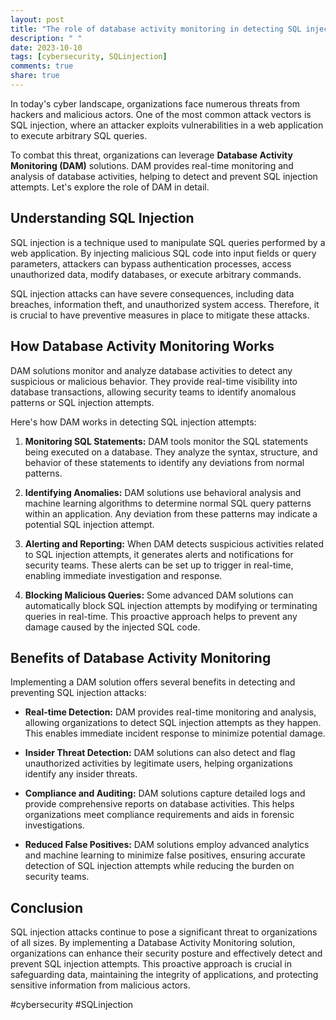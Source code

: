 ```yaml
---
layout: post
title: "The role of database activity monitoring in detecting SQL injection attempts."
description: " "
date: 2023-10-10
tags: [cybersecurity, SQLinjection]
comments: true
share: true
---
```


In today's cyber landscape, organizations face numerous threats from hackers and malicious actors. One of the most common attack vectors is SQL injection, where an attacker exploits vulnerabilities in a web application to execute arbitrary SQL queries.

To combat this threat, organizations can leverage **Database Activity Monitoring (DAM)** solutions. DAM provides real-time monitoring and analysis of database activities, helping to detect and prevent SQL injection attempts. Let's explore the role of DAM in detail.

## Understanding SQL Injection

SQL injection is a technique used to manipulate SQL queries performed by a web application. By injecting malicious SQL code into input fields or query parameters, attackers can bypass authentication processes, access unauthorized data, modify databases, or execute arbitrary commands.

SQL injection attacks can have severe consequences, including data breaches, information theft, and unauthorized system access. Therefore, it is crucial to have preventive measures in place to mitigate these attacks.

## How Database Activity Monitoring Works

DAM solutions monitor and analyze database activities to detect any suspicious or malicious behavior. They provide real-time visibility into database transactions, allowing security teams to identify anomalous patterns or SQL injection attempts.

Here's how DAM works in detecting SQL injection attempts:

1. **Monitoring SQL Statements:** DAM tools monitor the SQL statements being executed on a database. They analyze the syntax, structure, and behavior of these statements to identify any deviations from normal patterns.

2. **Identifying Anomalies:** DAM solutions use behavioral analysis and machine learning algorithms to determine normal SQL query patterns within an application. Any deviation from these patterns may indicate a potential SQL injection attempt.

3. **Alerting and Reporting:** When DAM detects suspicious activities related to SQL injection attempts, it generates alerts and notifications for security teams. These alerts can be set up to trigger in real-time, enabling immediate investigation and response.

4. **Blocking Malicious Queries:** Some advanced DAM solutions can automatically block SQL injection attempts by modifying or terminating queries in real-time. This proactive approach helps to prevent any damage caused by the injected SQL code.

## Benefits of Database Activity Monitoring

Implementing a DAM solution offers several benefits in detecting and preventing SQL injection attacks:

- **Real-time Detection:** DAM provides real-time monitoring and analysis, allowing organizations to detect SQL injection attempts as they happen. This enables immediate incident response to minimize potential damage.

- **Insider Threat Detection:** DAM solutions can also detect and flag unauthorized activities by legitimate users, helping organizations identify any insider threats.

- **Compliance and Auditing:** DAM solutions capture detailed logs and provide comprehensive reports on database activities. This helps organizations meet compliance requirements and aids in forensic investigations.

- **Reduced False Positives:** DAM solutions employ advanced analytics and machine learning to minimize false positives, ensuring accurate detection of SQL injection attempts while reducing the burden on security teams.

## Conclusion

SQL injection attacks continue to pose a significant threat to organizations of all sizes. By implementing a Database Activity Monitoring solution, organizations can enhance their security posture and effectively detect and prevent SQL injection attempts. This proactive approach is crucial in safeguarding data, maintaining the integrity of applications, and protecting sensitive information from malicious actors.

#cybersecurity #SQLinjection